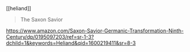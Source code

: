 [[heliand]]
> The Saxon Savior

https://www.amazon.com/Saxon-Savior-Germanic-Transformation-Ninth-Century/dp/0195097203/ref=sr-1-3?dchild=1&keywords=Heliand&qid=1600219411&sr=8-3
